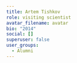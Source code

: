 ```yaml
---
title: Artem Tishkov
role: visiting scientist
avatar_filename: avatar
bio: "2014"
social: []
superuser: false
user_groups:
  - Alumni
---
```

